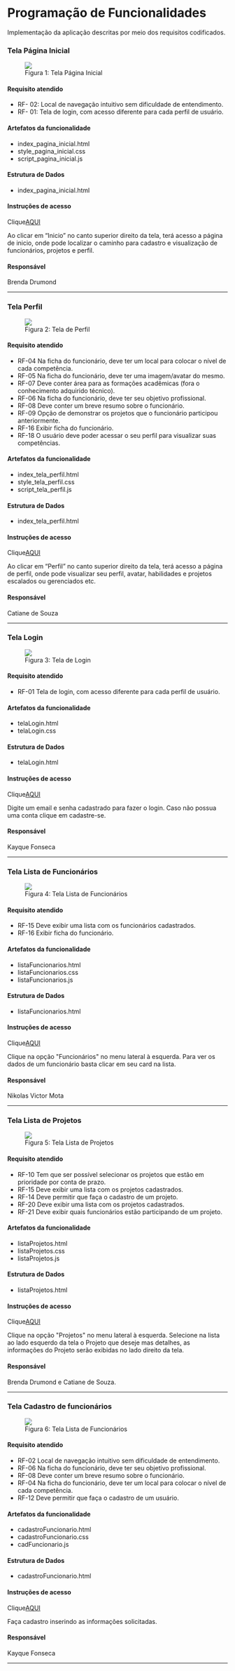 # Programação de Funcionalidades

Implementação da aplicação descritas por meio dos requisitos codificados. 

### Tela Página Inicial

<figure> 
  <img src="img/telaInicio.png">
  <figcaption>Figura 1: Tela Página Inicial</figcaption>
</figure>

#### Requisito atendido

- RF- 02: Local de navegação intuitivo sem dificuldade de entendimento.
- RF- 01: Tela de login, com acesso diferente para cada perfil de usuário.



#### Artefatos da funcionalidade

- index_pagina_inicial.html
- style_pagina_inicial.css
- script_pagina_inicial.js

#### Estrutura de Dados

- index_pagina_inicial.html
  

#### Instruções de acesso

Clique<a href="https://icei-puc-minas-pmv-ads.github.io/pmv-ads-2024-1-e1-proj-web-t13-game-of-work/codigo-fonte/paginaInicial/index_pagina_inicial.html">AQUI</a>

Ao clicar em “Inicio” no canto superior direito da tela, terá acesso a página de inicio, onde pode localizar o caminho para cadastro e visualização de funcionários, projetos e perfil.

#### Responsável

Brenda Drumond
<hr>

### Tela Perfil

<figure> 
  <img src="img/telaPerfil.png">
  <figcaption>Figura 2: Tela de Perfil</figcaption>
</figure> 

#### Requisito atendido

- RF-04	Na ficha do funcionário, deve ter um local para colocar o nível de cada competência.
- RF-05	Na ficha do funcionário, deve ter uma imagem/avatar do mesmo.
- RF-07	Deve conter área para as formações acadêmicas (fora o conhecimento adquirido técnico).
- RF-06	Na ficha do funcionário, deve ter seu objetivo profissional.
- RF-08	Deve conter um breve resumo sobre o funcionário.
- RF-09	Opção de demonstrar os projetos que o funcionário participou anteriormente.
- RF-16 Exibir ficha do funcionário.
- RF-18 O usuário deve poder acessar o seu perfil para visualizar suas competências.


#### Artefatos da funcionalidade

- index_tela_perfil.html
- style_tela_perfil.css
- script_tela_perfil.js

#### Estrutura de Dados

- index_tela_perfil.html
  

#### Instruções de acesso

Clique<a href="https://icei-puc-minas-pmv-ads.github.io/pmv-ads-2024-1-e1-proj-web-t13-game-of-work/codigo-fonte/paginaInicial/index_pagina_inicial.html">AQUI</a>

Ao clicar em “Perfil” no canto superior direito da tela, terá acesso a página de perfil, onde pode visualizar seu perfil, avatar, habilidades e projetos escalados ou gerenciados etc.

#### Responsável

Catiane de Souza
<hr>

### Tela Login

<figure> 
  <img src="img/telaDeLogin.png">
  <figcaption>Figura 3: Tela de Login</figcaption>
</figure> 

#### Requisito atendido

- RF-01 Tela de login, com acesso diferente para cada perfil de usuário.

#### Artefatos da funcionalidade

- telaLogin.html
- telaLogin.css


#### Estrutura de Dados

- telaLogin.html
  

#### Instruções de acesso

Clique<a href="">AQUI</a>

Digite um email e senha cadastrado para fazer o login. Caso não possua uma conta clique em cadastre-se.

#### Responsável

Kayque Fonseca
<hr>


### Tela Lista de Funcionários

<figure> 
  <img src="img/listaFuncionarios-concluido.png">
  <figcaption>Figura 4: Tela Lista de Funcionários</figcaption>
</figure> 

#### Requisito atendido

- RF-15 Deve exibir uma lista com os funcionários cadastrados.
- RF-16 Exibir ficha do funcionário.

#### Artefatos da funcionalidade

- listaFuncionarios.html
- listaFuncionarios.css
- listaFuncionarios.js


#### Estrutura de Dados

- listaFuncionarios.html
  

#### Instruções de acesso

Clique<a href="https://icei-puc-minas-pmv-ads.github.io/pmv-ads-2024-1-e1-proj-web-t13-game-of-work/codigo-fonte/paginaInicial/index_pagina_inicial.html">AQUI</a>

Clique na opção "Funcionários" no menu lateral à esquerda. Para ver os dados de um funcionário basta clicar em seu card na lista.

#### Responsável

Nikolas Victor Mota
<hr>

### Tela Lista de Projetos

<figure> 
  <img src="img/ListaProjetos.png">
  <figcaption>Figura 5: Tela Lista de Projetos</figcaption>
</figure> 

#### Requisito atendido

- RF-10	Tem que ser possível selecionar os projetos que estão em prioridade por conta de prazo.
- RF-15 Deve exibir uma lista com os projetos cadastrados.
- RF-14	Deve permitir que faça o cadastro de um projeto.
- RF-20	Deve exibir uma lista com os projetos cadastrados.
- RF-21	Deve exibir quais funcionários estão participando de um projeto.

#### Artefatos da funcionalidade

- listaProjetos.html
- listaProjetos.css
- listaProjetos.js
  

#### Estrutura de Dados

- listaProjetos.html
  

#### Instruções de acesso

Clique<a href="https://icei-puc-minas-pmv-ads.github.io/pmv-ads-2024-1-e1-proj-web-t13-game-of-work/codigo-fonte/paginaInicial/index_pagina_inicial.html">AQUI</a>

Clique na opção "Projetos" no menu lateral à esquerda.
Selecione na lista ao lado esquerdo da tela o Projeto que deseje mas detalhes, as informações do Projeto serão exibidas no lado direito da tela. 

#### Responsável

Brenda Drumond e Catiane de Souza.
<hr>

### Tela Cadastro de funcionários 

<figure> 
  <img src="img/cadastrodeFuncionarios.png">
  <figcaption>Figura 6: Tela Lista de Funcionários</figcaption>
</figure> 

#### Requisito atendido

- RF-02	Local de navegação intuitivo sem dificuldade de entendimento.
- RF-06	Na ficha do funcionário, deve ter seu objetivo profissional.
- RF-08	Deve conter um breve resumo sobre o funcionário.
- RF-04 Na ficha do funcionário, deve ter um local para colocar o nível de cada competência.
- RF-12 Deve permitir que faça o cadastro de um usuário.

#### Artefatos da funcionalidade

- cadastroFuncionario.html
- cadastroFuncionario.css
- cadFuncionario.js

#### Estrutura de Dados

- cadastroFuncionario.html

#### Instruções de acesso

Clique<a href="">AQUI</a>

Faça cadastro inserindo as informações solicitadas.

#### Responsável

Kayque Fonseca
<hr>

